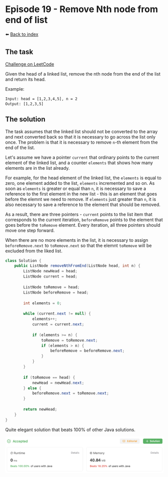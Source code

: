 
# Episode 19 - Remove Nth node from end of list

⬅️ [Back to index](README.md)

## The task

[Challenge on LeetCode](https://leetcode.com/problems/remove-nth-node-from-end-of-list/description/)

Given the head of a linked list, remove the nth node from the end of the list and return its head.

Example: 

```
Input: head = [1,2,3,4,5], n = 2
Output: [1,2,3,5]
```

## The solution

The task assumes that the linked list should not be converted to the array and next converted back so that it is necessary to go across the list only once. The problem is that it is necessary to remove `n`-th element from the end of the list. 

Let's assume we have a pointer `current` that ordinary points to the current element of the linked list, and a counter `elements` that shows how many elements are in the list already. 

For example, for the head element of the linked list, the `elements` is equal to zero, one element added to the list, `elements` incremented and so on. As soon as `elements` is greater or equal than `n`, it is necessary to save a reference to the first element in the new list - this is an element that goes before the elemnt we need to remove. If `elements` just greater than `n`, it is also necessary to save a reference to the element that should be removed. 

As a result, there are three pointers - `current` points to the list item that corresponds to the current iteration, `beforeRemove` points to the element that goes before the `toRemove` element. Every iteration, all three pointers should move one step forward. 

When there are no more elements in the list, it is necessary to assign `beforeRemove.next` to `toRemove.next` so that the elemnt `toRemove` will be excluded from the liked list. 

```java
class Solution {
    public ListNode removeNthFromEnd(ListNode head, int n) {
        ListNode newHead = head; 
        ListNode current = head; 

        ListNode toRemove = head; 
        ListNode beforeRemove = head; 

        int elements = 0; 
        
        while (current.next != null) {
            elements++;
            current = current.next; 

            if (elements >= n) {
                toRemove = toRemove.next; 
                if (elements > n) {
                    beforeRemove = beforeRemove.next; 
                }
            }
        }

        if (toRemove == head) {
            newHead = newHead.next;
        } else {
            beforeRemove.next = toRemove.next; 
        }

        return newHead; 
    }
}
```

Quite elegant solution that beats 100% of other Java solutions. 

![Well done!](./images/e19-01.png)